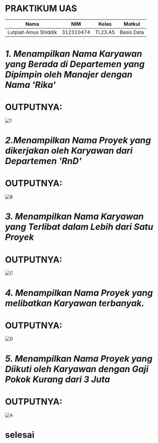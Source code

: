 # PRAKTIKUM UAS 

|**Nama**|**NIM**|**Kelas**|**Matkul**|
|----|---|-----|------|
|Lutpiah Ainus Shiddik|312310474|TI.23.A5|Basis Data|

# *1. Menampilkan Nama Karyawan yang Berada di Departemen yang Dipimpin oleh Manajer dengan Nama 'Rika'*

# OUTPUTNYA:
![1](https://github.com/lutpi9/praktikumUAS/assets/147919251/fb7933ce-8237-4ae7-b361-cd17e78058db)

# *2.Menampilkan Nama Proyek yang dikerjakan oleh Karyawan dari Departemen 'RnD'*

# OUTPUTNYA:
![B](https://github.com/lutpi9/praktikumUAS/assets/147919251/17671d64-3948-40c5-a1cd-cfa10e32d5d6)

# *3. Menampilkan Nama Karyawan yang Terlibat dalam Lebih dari Satu Proyek*

# OUTPUTNYA:
![C](https://github.com/lutpi9/praktikumUAS/assets/147919251/e93abaaa-5673-48f1-8320-4854e2b114ee)

# *4. Menampilkan Nama Proyek yang melibatkan Karyawan terbanyak.*

# OUTPUTNYA:

![D](https://github.com/lutpi9/praktikumUAS/assets/147919251/120c68c2-9583-40ec-9aa2-bf86f7ffeadb)


# *5. Menampilkan Nama Proyek yang Diikuti oleh Karyawan dengan Gaji Pokok Kurang dari 3 Juta*

# OUTPUTNYA:
![A](https://github.com/lutpi9/praktikumUAS/assets/147919251/3dff98b4-4235-493b-afd8-ba552ef85f46)

# selesai


